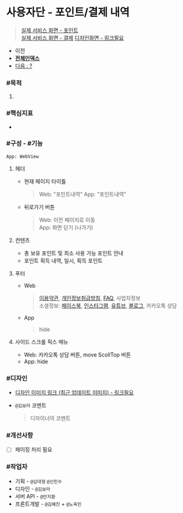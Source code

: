 # 사용자단 - 포인트/결제 내역

> [실제 서비스 화면 - 포인트](https://www.modooclass.net/class/user/point)  
> [실제 서비스 화면 - 결제](https://www.modooclass.net/class/user/payment)
> [디자인화면 - 링크필요]() 



- 이전      
- [**전체인덱스**](../README.md)     
- [다음 : ?]()



### **#목적**

1. 



### #핵심지표

- 



### **#구성 - #기능**
```App: WebView```

1. 헤더 

    - 현재 페이지 타이틀

      > Web: "포인트내역"
      > App: "포인트내역"

    - 뒤로가기 버튼

      > Web: 이전 페이지로 이동<br />
      > App: 화면 닫기 (나가기)

2. 컨텐츠

    - 총 보유 포인트 및 최소 사용 가능 포인트 안내
    - 포인트 획득 내역, 일시, 획득 포인트


3. 푸터

    - Web

      > [이용약관](www.modooclass.net/app/customer/agreement), [개인정보취급방침](www.modooclass.net/app/customer/policy), [FAQ](www.modooclass.net/modoo/faq), 사업자정보<br />
      > 소셜정보: [페이스북](www.facebook.com/modooclass/), [인스타그램](https://www.instagram.com/modooclass/), [유튜브](https://www.youtube.com/channel/UCQ9WEzhuxE4UR69Ku4kQVSA), [블로그](https://blog.naver.com/enfit), 카카오톡 상담

    - App

      > hide

4. 사이드 스크롤 픽스 메뉴

    - Web: 카카오톡 상담 버튼, move ScollTop 버튼<br />
    - App: hide



### **#디자인**

- [디자인 이미지 링크 (최근 업데이트 이미지) - 링크필요]()

- `@김보라`  코멘트

  > 디자이너의 코멘트



### #개선사항

- [ ] 페이징 처리 필요



### **#작업자**

- 기획 - `@김대형` `@신민수`
- 디자인 - `@김보라`
- 서버 API - `@안지환`
- 프론트개발 - `@김혜진`  + `@노육민`
